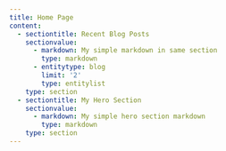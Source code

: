 ```yaml
---
title: Home Page
content:
  - sectiontitle: Recent Blog Posts
    sectionvalue:
      - markdown: My simple markdown in same section
        type: markdown
      - entitytype: blog
        limit: '2'
        type: entitylist
    type: section
  - sectiontitle: My Hero Section
    sectionvalue:
      - markdown: My simple hero section markdown
        type: markdown
    type: section
---
```



